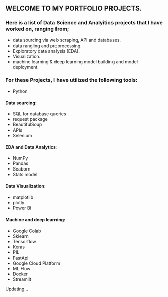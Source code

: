 ## WELCOME TO MY PORTFOLIO PROJECTS.

### Here is a list of Data Science and Analyitics projects that I have worked on, ranging from; 
- data sourcing via web scraping, API and databases. 
- data rangling and preprocessing.
- Exploratory data analysis (EDA).
- Visualization.
- machine learning & deep learning model building and model deployment.



### For these Projects, I have utilized the following tools:
- Python 
#### Data sourcing:
- SQL for database queries
- request package
- BeautifulSoup
- APIs
- Selenium
#### EDA and Data Analytics:
- NumPy 
- Pandas 
- Seaborn 
- Stats model
#### Data Visualization:
- matplotlib
- plotly
- Power Bi
#### Machine and deep learning:
- Google Colab
- Sklearn
- Tensorflow
- Keras
- PIL
- FastApi
- Google Cloud Platform
- ML Flow 
- Docker
- Streamlit

Updating...
